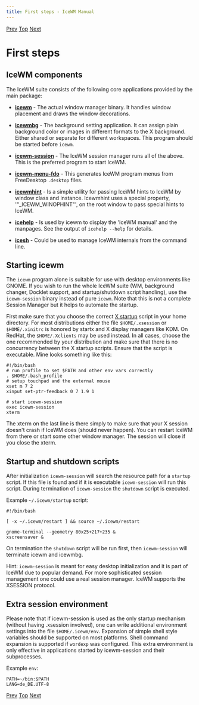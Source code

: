 ```yaml
---
title: First steps - IceWM Manual
---
```


[Prev](icewm-2.html) [Top](icewm-toc.html) [Next](icewm-4.html)

First steps
===========

IceWM components
----------------

The IceWM suite consists of the following core applications provided by the main package:

-   **[icewm](/man/icewm.html)** - The actual window manager binary. It handles window placement and draws the window decorations.

-   **[icewmbg](/man/icewmbg.html)** - The background setting application. It can assign plain background color or images in different formats to the X background. Either shared or separate for different workspaces. This program should be started before `icewm`.

-   **[icewm-session](/man/icewm-session.html)** - The IceWM session manager runs all of the above. This is the preferred program to start IceWM.

-   **[icewm-menu-fdo](/man/icewm-menu-fdo.html)** - This generates IceWM program menus from FreeDesktop `.desktop` files.

-   **[icewmhint](/man/icewmhint.html)** - Is a simple utility for passing IceWM hints to IceWM by window class and instance. Icewmhint uses a special property, '"\_ICEWM\_WINOPHINT"', on the root window to pass special hints to IceWM.

-   **[icehelp](/man/icehelp.html)** - Is used by icewm to display the 'IceWM manual' and the manpages. See the output of `icehelp --help` for details.

-   **[icesh](/man/icesh.html)** - Could be used to manage IceWM internals from the command line.

Starting icewm
--------------

The `icewm` program alone is suitable for use with desktop environments like GNOME. If you wish to run the whole IceWM suite (WM, background changer, Docklet support, and startup/shutdown script handling), use the `icewm-session` binary instead of pure `icewm`. Note that this is not a complete Session Manager but it helps to automate the startup.

First make sure that you choose the correct [X startup](https://www.tldp.org/HOWTO/XWindow-User-HOWTO/runningx.html) script in your home directory. For most distributions either the file `$HOME/.xsession` or `$HOME/.xinitrc` is honored by startx and X display managers like KDM. On RedHat, the `$HOME/.Xclients` may be used instead. In all cases, choose the one recommended by your distribution and make sure that there is no concurrency between the X startup scripts. Ensure that the script is executable. Mine looks something like this:

    #!/bin/bash
    # run profile to set $PATH and other env vars correctly
    . $HOME/.bash_profile
    # setup touchpad and the external mouse
    xset m 7 2
    xinput set-ptr-feedback 0 7 1.9 1

    # start icewm-session
    exec icewm-session
    xterm

The xterm on the last line is there simply to make sure that your X session doesn't crash if IceWM does (should never happen). You can restart IceWM from there or start some other window manager. The session will close if you close the xterm.

Startup and shutdown scripts
----------------------------

After initialization `icewm-session` will search the resource path for a `startup` script. If this file is found and if it is executable `icewm-session` will run this script. During termination of `icewm-session` the `shutdown` script is executed.

Example `~/.icewm/startup` script:

    #!/bin/bash

    [ -x ~/.icewm/restart ] && source ~/.icewm/restart

    gnome-terminal --geometry 80x25+217+235 &
    xscreensaver &

On termination the `shutdown` script will be run first, then `icewm-session` will terminate icewm and icewmbg.

Hint: `icewm-session` is meant for easy desktop initialization and it is part of IceWM due to popular demand. For more sophisticated session management one could use a real session manager. IceWM supports the XSESSION protocol.

Extra session environment
-------------------------

Please note that if icewm-session is used as the only startup mechanism (without having .xsession involved), one can write additional environment settings into the file `$HOME/.icewm/env`. Expansion of simple shell style variables should be supported on most platforms. Shell command expansion is supported if `wordexp` was configured. This extra environment is only effective in applications started by icewm-session and their subprocesses.

Example `env`:

    PATH=~/bin:$PATH
    LANG=de_DE.UTF-8

[Prev](icewm-2.html) [Top](icewm-toc.html) [Next](icewm-4.html)
